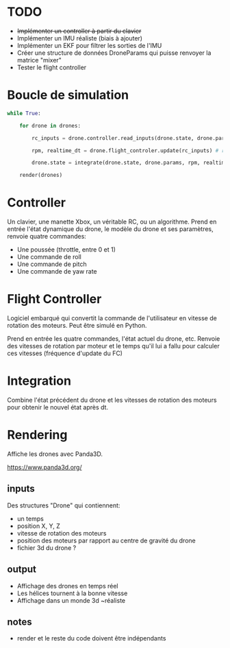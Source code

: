# TODO

- ~~Implémenter un controller à partir du clavier~~
- Implémenter un IMU réaliste (biais à ajouter)
- Implémenter un EKF pour filtrer les sorties de l'IMU
- Créer une structure de données DroneParams qui puisse renvoyer la matrice "mixer"
- Tester le flight controller


# Boucle de simulation

```python
while True:

    for drone in drones:

        rc_inputs = drone.controller.read_inputs(drone.state, drone.params) # renvoie les commandes du radio controller

        rpm, realtime_dt = drone.flight_controler.update(rc_inputs) # renvoie les vitesses de rotation des moteurs

        drone.state = integrate(drone.state, drone.params, rpm, realtime_dt) # calcule la nouvelle position du drone

    render(drones)
```
# Controller

Un clavier, une manette Xbox, un véritable RC, ou un algorithme.
Prend en entrée l'état dynamique du drone, le modèle du drone et ses paramètres, renvoie quatre commandes:
- Une poussée (throttle, entre 0 et 1)
- Une commande de roll
- Une commande de pitch
- Une commande de yaw rate

# Flight Controller

Logiciel embarqué qui convertit la commande de l'utilisateur en vitesse de rotation des moteurs.
Peut être simulé en Python.

Prend en entrée les quatre commandes, l'état actuel du drone, etc.
Renvoie des vitesses de rotation par moteur et le temps qu'il lui a fallu pour calculer ces vitesses (fréquence d'update du FC)

# Integration

Combine l'état précédent du drone et les vitesses de rotation des moteurs pour obtenir le nouvel état après dt.

# Rendering

Affiche les drones avec Panda3D.

https://www.panda3d.org/

## inputs

Des structures "Drone" qui contiennent:
- un temps
- position X, Y, Z
- vitesse de rotation des moteurs
- position des moteurs par rapport au centre de gravité du drone
- fichier 3d du drone ?

## output

- Affichage des drones en temps réel
- Les hélices tournent à la bonne vitesse
- Affichage dans un monde 3d ~réaliste

## notes

- render et le reste du code doivent être indépendants







